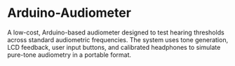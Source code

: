# Arduino-Audiometer
A low-cost, Arduino-based audiometer designed to test hearing thresholds across standard audiometric frequencies. The system uses tone generation, LCD feedback, user input buttons, and calibrated headphones to simulate pure-tone audiometry in a portable format.
